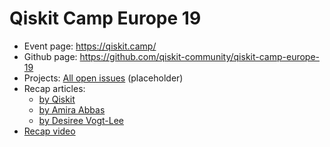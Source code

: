 # Qiskit Camp Europe 19

- Event page: https://qiskit.camp/
- Github page: https://github.com/qiskit-community/qiskit-camp-europe-19
- Projects: [All open issues](https://github.com/qiskit-community/qiskit-camp-europe-19/issues?q=is%3Aopen+is%3Aissue) (placeholder)
- Recap articles: 
  - [by Qiskit](https://medium.com/qiskit/recap-2019-qiskit-camp-europe-908c8d8d72e4)
  - [by Amira Abbas](https://medium.com/qiskit/qiskit-camp-101-b386e9377e4f)
  - [by Desiree Vogt-Lee](https://desireevl.com/posts/qcamp-europe)
- [Recap video](https://www.youtube.com/watch?v=in21Vaaz5-c)
